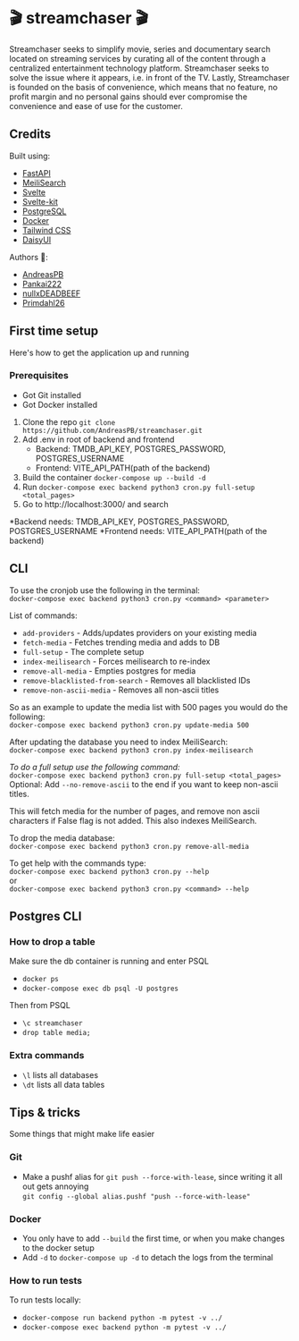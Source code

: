 # 🎬 streamchaser 🎬
Streamchaser seeks to simplify movie, series and documentary search located on streaming services by curating all of the content through a centralized entertainment technology platform. 
Streamchaser seeks to solve the issue where it appears, i.e. in front of the TV. 
Lastly, Streamchaser is founded on the basis of convenience, which means that no feature, 
no profit margin and no personal gains should ever compromise the convenience and ease of use for the customer.

## Credits
Built using:
* [FastAPI](https://github.com/tiangolo/fastapi) 
* [MeiliSearch](https://github.com/meilisearch/MeiliSearch)
* [Svelte](https://github.com/sveltejs/svelte)
* [Svelte-kit](https://kit.svelte.dev)
* [PostgreSQL](https://github.com/postgres/postgres) 
* [Docker](https://github.com/docker)
* [Tailwind CSS](https://tailwindcss.com)
* [DaisyUI](https://daisyui.com)

Authors 👷:
* [AndreasPB](https://github.com/AndreasPB)
* [Pankai222](https://github.com/Pankai222)
* [nullxDEADBEEF](https://github.com/nullxDEADBEEF)
* [Primdahl26](https://github.com/Primdahl26)


## First time setup
Here's how to get the application up and running

### Prerequisites
* Got Git installed
* Got Docker installed

1. Clone the repo `git clone https://github.com/AndreasPB/streamchaser.git`
2. Add .env in root of backend and frontend
    * Backend: TMDB_API_KEY, POSTGRES_PASSWORD, POSTGRES_USERNAME
    * Frontend: VITE_API_PATH(path of the backend)
3. Build the container `docker-compose up --build -d`  
4. Run `docker-compose exec backend python3 cron.py full-setup <total_pages>`
5. Go to http://localhost:3000/ and search

*Backend needs:
TMDB_API_KEY, POSTGRES_PASSWORD, POSTGRES_USERNAME
*Frontend needs:
VITE_API_PATH(path of the backend)
## CLI
To use the cronjob use the following in the terminal:  
`docker-compose exec backend python3 cron.py <command> <parameter>`

List of commands:
* `add-providers` - Adds/updates providers on your existing media
* `fetch-media` - Fetches trending media and adds to DB
* `full-setup` - The complete setup
* `index-meilisearch` - Forces meilisearch to re-index
* `remove-all-media` - Empties postgres for media
* `remove-blacklisted-from-search` - Removes all blacklisted IDs
* `remove-non-ascii-media` - Removes all non-ascii titles

So as an example to update the media list with 500 pages you would do the following:  
`docker-compose exec backend python3 cron.py update-media 500`

After updating the database you need to index MeiliSearch:  
`docker-compose exec backend python3 cron.py index-meilisearch`

*To do a full setup use the following command:*  
`docker-compose exec backend python3 cron.py full-setup <total_pages>`  
Optional: Add `--no-remove-ascii` to the end if you want to keep non-ascii titles. 

This will fetch media for the number of pages, and remove non ascii characters if False flag is not added.  This also indexes MeiliSearch.

To drop the media database:  
`docker-compose exec backend python3 cron.py remove-all-media`

To get help with the commands type:  
`docker-compose exec backend python3 cron.py --help`  
or  
`docker-compose exec backend python3 cron.py <command> --help`


## Postgres CLI
### How to drop a table
Make sure the db container is running and enter PSQL
* `docker ps`
* `docker-compose exec db psql -U postgres`

Then from PSQL
* `\c streamchaser`
* `drop table media;`

### Extra commands
* `\l` lists all databases
* `\dt` lists all data tables

## Tips & tricks
Some things that might make life easier

### Git
* Make a pushf alias for `git push --force-with-lease`, since writing it all out gets annoying  
`git config --global alias.pushf "push --force-with-lease"`

### Docker
* You only have to add `--build` the first time, or when you make changes to the docker setup
* Add `-d` to `docker-compose up -d` to detach the logs from the terminal

### How to run tests
To run tests locally:  
* `docker-compose run backend python -m pytest -v ../` 
* `docker-compose exec backend python -m pytest -v ../`
